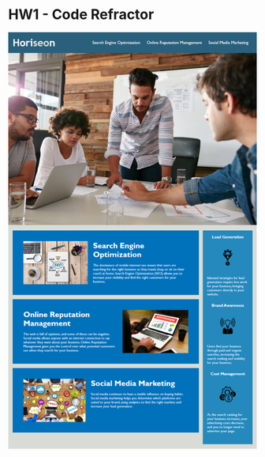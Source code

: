 # HW1 - Code Refractor

![Client finished website](/assets/images/01-html-css-git-homework-demo.png)
